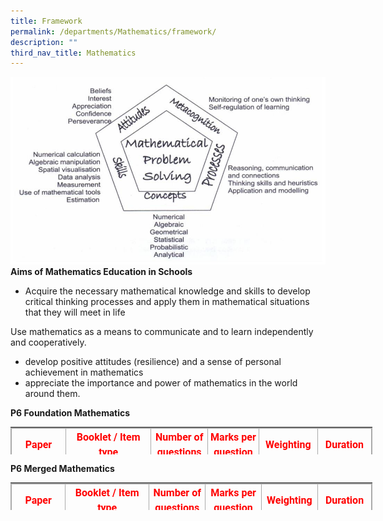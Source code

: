 ```yaml
---
title: Framework
permalink: /departments/Mathematics/framework/
description: ""
third_nav_title: Mathematics
---
```

![](/images/DepartmentsSubPage/MathDepartment2022/Maths_Framework.jpg)<br>
**Aims of Mathematics Education in Schools**
* Acquire the necessary mathematical knowledge and skills to develop critical thinking processes and apply them in mathematical situations that they will meet in life

Use mathematics as a means to communicate and to learn independently and cooperatively.<br>
*   develop positive attitudes (resilience) and a sense of personal achievement in mathematics
*   appreciate the importance and power of mathematics in the world around them.

**P6 Foundation Mathematics**<br>
<table border="0" style="margin: 0px; outline: 0px; padding: 0px; border-collapse: collapse; width: 584px; height: 44px;"><tbody style="margin: 0px; outline: 0px; padding: 0px;"><tr style="margin: 0px; outline: 0px; padding: 0px;"><td style="margin: 0px; outline: 0px; padding: 0px;"><table border="1" cellspacing="0" cellpadding="0" class="iveo_table ives_tab_simple3" style="margin: 0px; outline: 0px; padding: 0px; border-collapse: collapse; border: 1px solid rgb(170, 170, 170); width: 579px;"><tbody style="margin: 0px; outline: 0px; padding: 0px;"><tr style="margin: 0px; outline: 0px; padding: 0px; height: 42.8pt;"><td width="84" style="margin: 0px; outline: 0px; padding: 2px; text-align: center; border: 1px solid rgb(170, 170, 170); width: 90px; height: 42.8pt;"><p style="margin: 0px 0px 10px; outline: 0px; padding: 0px; line-height: 1.5 !important; color: rgb(18, 18, 18); font-family: Roboto; font-size: 16px; font-weight: normal;"><strong style="margin: 0px; outline: 0px; padding: 0px;"><font color="#ff0000" style="margin: 0px; outline: 0px; padding: 0px;">Paper</font></strong></p></td><td width="123" style="margin: 0px; outline: 0px; padding: 2px; text-align: center; border: 1px solid rgb(170, 170, 170); width: 137px; height: 42.8pt;"><p style="margin: 0px 0px 10px; outline: 0px; padding: 0px; line-height: 1.5 !important; color: rgb(18, 18, 18); font-family: Roboto; font-size: 16px; font-weight: normal;"><strong style="margin: 0px; outline: 0px; padding: 0px;"><font color="#ff0000" style="margin: 0px; outline: 0px; padding: 0px;">Booklet / Item type</font></strong></p></td><td width="97" style="margin: 0px; outline: 0px; padding: 2px; text-align: center; border: 1px solid rgb(170, 170, 170); width: 89px; height: 42.8pt;"><p style="margin: 0px 0px 10px; outline: 0px; padding: 0px; line-height: 1.5 !important; color: rgb(18, 18, 18); font-family: Roboto; font-size: 16px; font-weight: normal;"><strong style="margin: 0px; outline: 0px; padding: 0px;"><font color="#ff0000" style="margin: 0px; outline: 0px; padding: 0px;">Number of questions</font></strong></p></td><td width="88" style="margin: 0px; outline: 0px; padding: 2px; text-align: center; border: 1px solid rgb(170, 170, 170); width: 83px; height: 42.8pt;"><p style="margin: 0px 0px 10px; outline: 0px; padding: 0px; line-height: 1.5 !important; color: rgb(18, 18, 18); font-family: Roboto; font-size: 16px; font-weight: normal;"><strong style="margin: 0px; outline: 0px; padding: 0px;"><font color="#ff0000" style="margin: 0px; outline: 0px; padding: 0px;">Marks per question</font></strong></p></td><td width="101" style="margin: 0px; outline: 0px; padding: 2px; text-align: center; border: 1px solid rgb(170, 170, 170); width: 95px; height: 42.8pt;"><p style="margin: 0px 0px 10px; outline: 0px; padding: 0px; line-height: 1.5 !important; color: rgb(18, 18, 18); font-family: Roboto; font-size: 16px; font-weight: normal;"><strong style="margin: 0px; outline: 0px; padding: 0px;"><font color="#ff0000" style="margin: 0px; outline: 0px; padding: 0px;">Weighting</font></strong></p></td><td width="96" style="margin: 0px; outline: 0px; padding: 2px; text-align: center; border: 1px solid rgb(170, 170, 170); width: 85px; height: 42.8pt;"><p style="margin: 0px 0px 10px; outline: 0px; padding: 0px; line-height: 1.5 !important; color: rgb(18, 18, 18); font-family: Roboto; font-size: 16px; font-weight: normal;"><strong style="margin: 0px; outline: 0px; padding: 0px;"><font color="#ff0000" style="margin: 0px; outline: 0px; padding: 0px;">Duration</font></strong></p></td></tr><tr style="margin: 0px; outline: 0px; padding: 0px; height: 20.95pt;"><td rowspan="3" width="84" style="margin: 0px; outline: 0px; padding: 2px; text-align: center; border: 1px solid rgb(170, 170, 170); width: 63.15pt; height: 20.95pt;"><p style="margin: 0px 0px 10px; outline: 0px; padding: 0px; line-height: 1.5 !important; color: rgb(18, 18, 18); font-family: Roboto; font-size: 16px; font-weight: normal;"><strong style="margin: 0px; outline: 0px; padding: 0px;">1</strong></p><p style="margin: 0px 0px 10px; outline: 0px; padding: 0px; line-height: 1.5 !important; color: rgb(18, 18, 18); font-family: Roboto; font-size: 16px; font-weight: normal;"><strong style="margin: 0px; outline: 0px; padding: 0px;">Without calculator</strong></p></td><td rowspan="2" width="123" style="margin: 0px; outline: 0px; padding: 2px; text-align: center; border: 1px solid rgb(170, 170, 170); width: 91.9pt; height: 20.95pt;"><p style="margin: 0px 0px 10px; outline: 0px; padding: 0px; line-height: 1.5 !important; color: rgb(18, 18, 18); font-family: Roboto; font-size: 16px; font-weight: normal;"><strong style="margin: 0px; outline: 0px; padding: 0px;">Booklet A</strong></p><p style="margin: 0px 0px 10px; outline: 0px; padding: 0px; line-height: 1.5 !important; color: rgb(18, 18, 18); font-family: Roboto; font-size: 16px; font-weight: normal;"><strong style="margin: 0px; outline: 0px; padding: 0px;">Multiple-choice</strong></p></td><td width="97" style="margin: 0px; outline: 0px; padding: 2px; text-align: center; border: 1px solid rgb(170, 170, 170); width: 72.6pt; height: 20.95pt;"><p style="margin: 0px 0px 10px; outline: 0px; padding: 0px; line-height: 1.5 !important; color: rgb(18, 18, 18); font-family: Roboto; font-size: 16px; font-weight: normal;"><strong style="margin: 0px; outline: 0px; padding: 0px;">10</strong></p></td><td width="88" style="margin: 0px; outline: 0px; padding: 2px; text-align: center; border: 1px solid rgb(170, 170, 170); width: 65.9pt; height: 20.95pt;"><p style="margin: 0px 0px 10px; outline: 0px; padding: 0px; line-height: 1.5 !important; color: rgb(18, 18, 18); font-family: Roboto; font-size: 16px; font-weight: normal;"><strong style="margin: 0px; outline: 0px; padding: 0px;">1</strong></p></td><td width="101" style="margin: 0px; outline: 0px; padding: 2px; text-align: center; border: 1px solid rgb(170, 170, 170); width: 76pt; height: 20.95pt;"><p style="margin: 0px 0px 10px; outline: 0px; padding: 0px; line-height: 1.5 !important; color: rgb(18, 18, 18); font-family: Roboto; font-size: 16px; font-weight: normal;"><strong style="margin: 0px; outline: 0px; padding: 0px;">10%</strong></p></td><td rowspan="3" width="96" style="margin: 0px; outline: 0px; padding: 2px; text-align: center; border: 1px solid rgb(170, 170, 170); width: 72.2pt; height: 20.95pt;"><p style="margin: 0px 0px 10px; outline: 0px; padding: 0px; line-height: 1.5 !important; color: rgb(18, 18, 18); font-family: Roboto; font-size: 16px; font-weight: normal;"><strong style="margin: 0px; outline: 0px; padding: 0px;">1 h</strong></p></td></tr><tr style="margin: 0px; outline: 0px; padding: 0px; height: 23.2pt;"><td width="97" style="margin: 0px; outline: 0px; padding: 2px; text-align: center; border: 1px solid rgb(170, 170, 170); width: 72.6pt; height: 23.2pt;"><p style="margin: 0px 0px 10px; outline: 0px; padding: 0px; line-height: 1.5 !important; color: rgb(18, 18, 18); font-family: Roboto; font-size: 16px; font-weight: normal;"><strong style="margin: 0px; outline: 0px; padding: 0px;">10</strong></p></td><td width="88" style="margin: 0px; outline: 0px; padding: 2px; text-align: center; border: 1px solid rgb(170, 170, 170); width: 65.9pt; height: 23.2pt;"><p style="margin: 0px 0px 10px; outline: 0px; padding: 0px; line-height: 1.5 !important; color: rgb(18, 18, 18); font-family: Roboto; font-size: 16px; font-weight: normal;"><strong style="margin: 0px; outline: 0px; padding: 0px;">2</strong></p></td><td width="101" style="margin: 0px; outline: 0px; padding: 2px; text-align: center; border: 1px solid rgb(170, 170, 170); width: 76pt; height: 23.2pt;"><p style="margin: 0px 0px 10px; outline: 0px; padding: 0px; line-height: 1.5 !important; color: rgb(18, 18, 18); font-family: Roboto; font-size: 16px; font-weight: normal;"><strong style="margin: 0px; outline: 0px; padding: 0px;">20%</strong></p></td></tr><tr style="margin: 0px; outline: 0px; padding: 0px; height: 38.45pt;"><td width="123" style="margin: 0px; outline: 0px; padding: 2px; text-align: center; border: 1px solid rgb(170, 170, 170); width: 91.9pt; height: 38.45pt;"><p style="margin: 0px 0px 10px; outline: 0px; padding: 0px; line-height: 1.5 !important; color: rgb(18, 18, 18); font-family: Roboto; font-size: 16px; font-weight: normal;"><strong style="margin: 0px; outline: 0px; padding: 0px;">Booklet B</strong></p><p style="margin: 0px 0px 10px; outline: 0px; padding: 0px; line-height: 1.5 !important; color: rgb(18, 18, 18); font-family: Roboto; font-size: 16px; font-weight: normal;"><strong style="margin: 0px; outline: 0px; padding: 0px;">Short-answer</strong></p></td><td width="97" style="margin: 0px; outline: 0px; padding: 2px; text-align: center; border: 1px solid rgb(170, 170, 170); width: 72.6pt; height: 38.45pt;"><p style="margin: 0px 0px 10px; outline: 0px; padding: 0px; line-height: 1.5 !important; color: rgb(18, 18, 18); font-family: Roboto; font-size: 16px; font-weight: normal;"><strong style="margin: 0px; outline: 0px; padding: 0px;">10</strong></p></td><td width="88" style="margin: 0px; outline: 0px; padding: 2px; text-align: center; border: 1px solid rgb(170, 170, 170); width: 65.9pt; height: 38.45pt;"><p style="margin: 0px 0px 10px; outline: 0px; padding: 0px; line-height: 1.5 !important; color: rgb(18, 18, 18); font-family: Roboto; font-size: 16px; font-weight: normal;"><strong style="margin: 0px; outline: 0px; padding: 0px;">2</strong></p></td><td width="101" style="margin: 0px; outline: 0px; padding: 2px; text-align: center; border: 1px solid rgb(170, 170, 170); width: 76pt; height: 38.45pt;"><p style="margin: 0px 0px 10px; outline: 0px; padding: 0px; line-height: 1.5 !important; color: rgb(18, 18, 18); font-family: Roboto; font-size: 16px; font-weight: normal;"><strong style="margin: 0px; outline: 0px; padding: 0px;">20%</strong></p></td></tr><tr style="margin: 0px; outline: 0px; padding: 0px; height: 25.55pt;"><td rowspan="2" width="84" style="margin: 0px; outline: 0px; padding: 2px; text-align: center; border: 1px solid rgb(170, 170, 170); width: 63.15pt; height: 25.55pt;"><p style="margin: 0px 0px 10px; outline: 0px; padding: 0px; line-height: 1.5 !important; color: rgb(18, 18, 18); font-family: Roboto; font-size: 16px; font-weight: normal;"><strong style="margin: 0px; outline: 0px; padding: 0px;">2</strong></p><p style="margin: 0px 0px 10px; outline: 0px; padding: 0px; line-height: 1.5 !important; color: rgb(18, 18, 18); font-family: Roboto; font-size: 16px; font-weight: normal;"><strong style="margin: 0px; outline: 0px; padding: 0px;">With calculator</strong></p></td><td width="123" style="margin: 0px; outline: 0px; padding: 2px; text-align: center; border: 1px solid rgb(170, 170, 170); width: 91.9pt; height: 25.55pt;"><p style="margin: 0px 0px 10px; outline: 0px; padding: 0px; line-height: 1.5 !important; color: rgb(18, 18, 18); font-family: Roboto; font-size: 16px; font-weight: normal;"><strong style="margin: 0px; outline: 0px; padding: 0px;">Short-Answer</strong></p></td><td width="97" style="margin: 0px; outline: 0px; padding: 2px; text-align: center; border: 1px solid rgb(170, 170, 170); width: 72.6pt; height: 25.55pt;"><p style="margin: 0px 0px 10px; outline: 0px; padding: 0px; line-height: 1.5 !important; color: rgb(18, 18, 18); font-family: Roboto; font-size: 16px; font-weight: normal;"><strong style="margin: 0px; outline: 0px; padding: 0px;">10</strong></p></td><td width="88" style="margin: 0px; outline: 0px; padding: 2px; text-align: center; border: 1px solid rgb(170, 170, 170); width: 65.9pt; height: 25.55pt;"><p style="margin: 0px 0px 10px; outline: 0px; padding: 0px; line-height: 1.5 !important; color: rgb(18, 18, 18); font-family: Roboto; font-size: 16px; font-weight: normal;"><strong style="margin: 0px; outline: 0px; padding: 0px;">2</strong></p></td><td width="101" style="margin: 0px; outline: 0px; padding: 2px; text-align: center; border: 1px solid rgb(170, 170, 170); width: 76pt; height: 25.55pt;"><p style="margin: 0px 0px 10px; outline: 0px; padding: 0px; line-height: 1.5 !important; color: rgb(18, 18, 18); font-family: Roboto; font-size: 16px; font-weight: normal;"><strong style="margin: 0px; outline: 0px; padding: 0px;">20%</strong></p></td><td rowspan="2" width="96" style="margin: 0px; outline: 0px; padding: 2px; text-align: center; border: 1px solid rgb(170, 170, 170); width: 72.2pt; height: 25.55pt;"><p style="margin: 0px 0px 10px; outline: 0px; padding: 0px; line-height: 1.5 !important; color: rgb(18, 18, 18); font-family: Roboto; font-size: 16px; font-weight: normal;"><strong style="margin: 0px; outline: 0px; padding: 0px;">1h</strong></p></td></tr><tr style="margin: 0px; outline: 0px; padding: 0px; height: 35.45pt;"><td width="123" style="margin: 0px; outline: 0px; padding: 2px; text-align: center; border: 1px solid rgb(170, 170, 170); width: 91.9pt; height: 35.45pt;"><p style="margin: 0px 0px 10px; outline: 0px; padding: 0px; line-height: 1.5 !important; color: rgb(18, 18, 18); font-family: Roboto; font-size: 16px; font-weight: normal;"><strong style="margin: 0px; outline: 0px; padding: 0px;">Structured/Long-answer</strong></p></td><td width="97" style="margin: 0px; outline: 0px; padding: 2px; text-align: center; border: 1px solid rgb(170, 170, 170); width: 72.6pt; height: 35.45pt;"><p style="margin: 0px 0px 10px; outline: 0px; padding: 0px; line-height: 1.5 !important; color: rgb(18, 18, 18); font-family: Roboto; font-size: 16px; font-weight: normal;"><strong style="margin: 0px; outline: 0px; padding: 0px;">6</strong></p></td><td width="88" style="margin: 0px; outline: 0px; padding: 2px; text-align: center; border: 1px solid rgb(170, 170, 170); width: 65.9pt; height: 35.45pt;"><p style="margin: 0px 0px 10px; outline: 0px; padding: 0px; line-height: 1.5 !important; color: rgb(18, 18, 18); font-family: Roboto; font-size: 16px; font-weight: normal;"><strong style="margin: 0px; outline: 0px; padding: 0px;">3, 4</strong></p></td><td width="101" style="margin: 0px; outline: 0px; padding: 2px; text-align: center; border: 1px solid rgb(170, 170, 170); width: 76pt; height: 35.45pt;"><p style="margin: 0px 0px 10px; outline: 0px; padding: 0px; line-height: 1.5 !important; color: rgb(18, 18, 18); font-family: Roboto; font-size: 16px; font-weight: normal;"><strong style="margin: 0px; outline: 0px; padding: 0px;">20%</strong></p></td></tr><tr style="margin: 0px; outline: 0px; padding: 0px; height: 29.95pt;"><td width="84" style="margin: 0px; outline: 0px; padding: 2px; text-align: center; border: 1px solid rgb(170, 170, 170); width: 63.15pt; height: 29.95pt;"></td><td width="123" style="margin: 0px; outline: 0px; padding: 2px; text-align: center; border: 1px solid rgb(170, 170, 170); width: 91.9pt; height: 29.95pt;"><p style="margin: 0px 0px 10px; outline: 0px; padding: 0px; line-height: 1.5 !important; color: rgb(18, 18, 18); font-family: Roboto; font-size: 16px; font-weight: normal;"><strong style="margin: 0px; outline: 0px; padding: 0px;">Total</strong></p></td><td width="97" style="margin: 0px; outline: 0px; padding: 2px; text-align: center; border: 1px solid rgb(170, 170, 170); width: 72.6pt; height: 29.95pt;"><p style="margin: 0px 0px 10px; outline: 0px; padding: 0px; line-height: 1.5 !important; color: rgb(18, 18, 18); font-family: Roboto; font-size: 16px; font-weight: normal;"><strong style="margin: 0px; outline: 0px; padding: 0px;">46</strong></p></td><td width="88" style="margin: 0px; outline: 0px; padding: 2px; text-align: center; border: 1px solid rgb(170, 170, 170); width: 65.9pt; height: 29.95pt;"><p style="margin: 0px 0px 10px; outline: 0px; padding: 0px; line-height: 1.5 !important; color: rgb(18, 18, 18); font-family: Roboto; font-size: 16px; font-weight: normal;"><strong style="margin: 0px; outline: 0px; padding: 0px;">-</strong></p></td><td width="101" style="margin: 0px; outline: 0px; padding: 2px; text-align: center; border: 1px solid rgb(170, 170, 170); width: 76pt; height: 29.95pt;"><p style="margin: 0px 0px 10px; outline: 0px; padding: 0px; line-height: 1.5 !important; color: rgb(18, 18, 18); font-family: Roboto; font-size: 16px; font-weight: normal;"><strong style="margin: 0px; outline: 0px; padding: 0px;">90%</strong></p></td><td width="96" style="margin: 0px; outline: 0px; padding: 2px; text-align: center; border: 1px solid rgb(170, 170, 170); width: 72.2pt; height: 29.95pt;"><p style="margin: 0px 0px 10px; outline: 0px; padding: 0px; line-height: 1.5 !important; color: rgb(18, 18, 18); font-family: Roboto; font-size: 16px; font-weight: normal;"><strong style="margin: 0px; outline: 0px; padding: 0px;">2h</strong></p></td></tr></tbody></table></td></tr></tbody></table>


**P6 Merged Mathematics**<br>
<table border="0" style="margin: 0px; outline: 0px; padding: 0px; border-collapse: collapse; width: 584px; height: 44px;"><tbody style="margin: 0px; outline: 0px; padding: 0px;"><tr style="margin: 0px; outline: 0px; padding: 0px;"><td style="margin: 0px; outline: 0px; padding: 0px;"><table border="1" cellspacing="0" cellpadding="0" class="iveo_table ives_tab_simple3" style="margin: 0px; outline: 0px; padding: 0px; border-collapse: collapse; border: 1px solid rgb(170, 170, 170); width: 579px;"><tbody style="margin: 0px; outline: 0px; padding: 0px;"><tr style="margin: 0px; outline: 0px; padding: 0px; height: 38.7pt;"><td width="83" style="margin: 0px; outline: 0px; padding: 2px; text-align: center; border: 1px solid rgb(170, 170, 170); width: 88px; height: 38.7pt;"><p style="margin: 0px 0px 10px; outline: 0px; padding: 0px; line-height: 1.5 !important; color: rgb(18, 18, 18); font-family: Roboto; font-size: 16px; font-weight: normal;"><strong style="margin: 0px; outline: 0px; padding: 0px;"><font color="#ff0000" style="margin: 0px; outline: 0px; padding: 0px;">Paper</font></strong></p></td><td width="125" style="margin: 0px; outline: 0px; padding: 2px; text-align: center; border: 1px solid rgb(170, 170, 170); width: 132px; height: 38.7pt;"><p style="margin: 0px 0px 10px; outline: 0px; padding: 0px; line-height: 1.5 !important; color: rgb(18, 18, 18); font-family: Roboto; font-size: 16px; font-weight: normal;"><strong style="margin: 0px; outline: 0px; padding: 0px;"><font color="#ff0000" style="margin: 0px; outline: 0px; padding: 0px;">Booklet / Item type</font></strong></p></td><td width="95" style="margin: 0px; outline: 0px; padding: 2px; text-align: center; border: 1px solid rgb(170, 170, 170); width: 90px; height: 38.7pt;"><p style="margin: 0px 0px 10px; outline: 0px; padding: 0px; line-height: 1.5 !important; color: rgb(18, 18, 18); font-family: Roboto; font-size: 16px; font-weight: normal;"><strong style="margin: 0px; outline: 0px; padding: 0px;"><font color="#ff0000" style="margin: 0px; outline: 0px; padding: 0px;">Number of questions</font></strong></p></td><td width="99" style="margin: 0px; outline: 0px; padding: 2px; text-align: center; border: 1px solid rgb(170, 170, 170); width: 88px; height: 38.7pt;"><p style="margin: 0px 0px 10px; outline: 0px; padding: 0px; line-height: 1.5 !important; color: rgb(18, 18, 18); font-family: Roboto; font-size: 16px; font-weight: normal;"><strong style="margin: 0px; outline: 0px; padding: 0px;"><font color="#ff0000" style="margin: 0px; outline: 0px; padding: 0px;">Marks per question</font></strong></p></td><td width="93" style="margin: 0px; outline: 0px; padding: 2px; text-align: center; border: 1px solid rgb(170, 170, 170); width: 94px; height: 38.7pt;"><p style="margin: 0px 0px 10px; outline: 0px; padding: 0px; line-height: 1.5 !important; color: rgb(18, 18, 18); font-family: Roboto; font-size: 16px; font-weight: normal;"><strong style="margin: 0px; outline: 0px; padding: 0px;"><font color="#ff0000" style="margin: 0px; outline: 0px; padding: 0px;">Weighting</font></strong></p></td><td width="94" style="margin: 0px; outline: 0px; padding: 2px; text-align: center; border: 1px solid rgb(170, 170, 170); width: 87px; height: 38.7pt;"><p style="margin: 0px 0px 10px; outline: 0px; padding: 0px; line-height: 1.5 !important; color: rgb(18, 18, 18); font-family: Roboto; font-size: 16px; font-weight: normal;"><strong style="margin: 0px; outline: 0px; padding: 0px;"><font color="#ff0000" style="margin: 0px; outline: 0px; padding: 0px;">Duration</font></strong></p></td></tr><tr style="margin: 0px; outline: 0px; padding: 0px; height: 18.2pt;"><td rowspan="4" width="83" style="margin: 0px; outline: 0px; padding: 2px; text-align: center; border: 1px solid rgb(170, 170, 170); width: 62.25pt; height: 18.2pt;"><p style="margin: 0px 0px 10px; outline: 0px; padding: 0px; line-height: 1.5 !important; color: rgb(18, 18, 18); font-family: Roboto; font-size: 16px; font-weight: normal;"><strong style="margin: 0px; outline: 0px; padding: 0px;">1</strong></p><p style="margin: 0px 0px 10px; outline: 0px; padding: 0px; line-height: 1.5 !important; color: rgb(18, 18, 18); font-family: Roboto; font-size: 16px; font-weight: normal;"><strong style="margin: 0px; outline: 0px; padding: 0px;">Without calculator</strong></p></td><td rowspan="2" width="125" style="margin: 0px; outline: 0px; padding: 2px; text-align: center; border: 1px solid rgb(170, 170, 170); width: 93.65pt; height: 18.2pt;"><p style="margin: 0px 0px 10px; outline: 0px; padding: 0px; line-height: 1.5 !important; color: rgb(18, 18, 18); font-family: Roboto; font-size: 16px; font-weight: normal;"><strong style="margin: 0px; outline: 0px; padding: 0px;">Booklet A</strong></p><p style="margin: 0px 0px 10px; outline: 0px; padding: 0px; line-height: 1.5 !important; color: rgb(18, 18, 18); font-family: Roboto; font-size: 16px; font-weight: normal;"><strong style="margin: 0px; outline: 0px; padding: 0px;">Multiple-choice</strong></p></td><td width="95" style="margin: 0px; outline: 0px; padding: 2px; text-align: center; border: 1px solid rgb(170, 170, 170); width: 71.3pt; height: 18.2pt;"><p style="margin: 0px 0px 10px; outline: 0px; padding: 0px; line-height: 1.5 !important; color: rgb(18, 18, 18); font-family: Roboto; font-size: 16px; font-weight: normal;"><strong style="margin: 0px; outline: 0px; padding: 0px;">10</strong></p></td><td width="99" style="margin: 0px; outline: 0px; padding: 2px; text-align: center; border: 1px solid rgb(170, 170, 170); width: 74.3pt; height: 18.2pt;"><p style="margin: 0px 0px 10px; outline: 0px; padding: 0px; line-height: 1.5 !important; color: rgb(18, 18, 18); font-family: Roboto; font-size: 16px; font-weight: normal;"><strong style="margin: 0px; outline: 0px; padding: 0px;">1</strong></p></td><td width="93" style="margin: 0px; outline: 0px; padding: 2px; text-align: center; border: 1px solid rgb(170, 170, 170); width: 69.5pt; height: 18.2pt;"><p style="margin: 0px 0px 10px; outline: 0px; padding: 0px; line-height: 1.5 !important; color: rgb(18, 18, 18); font-family: Roboto; font-size: 16px; font-weight: normal;"><strong style="margin: 0px; outline: 0px; padding: 0px;">10%</strong></p></td><td rowspan="4" width="94" style="margin: 0px; outline: 0px; padding: 2px; text-align: center; border: 1px solid rgb(170, 170, 170); width: 70.75pt; height: 18.2pt;"><p style="margin: 0px 0px 10px; outline: 0px; padding: 0px; line-height: 1.5 !important; color: rgb(18, 18, 18); font-family: Roboto; font-size: 16px; font-weight: normal;"><strong style="margin: 0px; outline: 0px; padding: 0px;">1h</strong></p></td></tr><tr style="margin: 0px; outline: 0px; padding: 0px; height: 27.9pt;"><td width="95" style="margin: 0px; outline: 0px; padding: 2px; text-align: center; border: 1px solid rgb(170, 170, 170); width: 71.3pt; height: 27.9pt;"><p style="margin: 0px 0px 10px; outline: 0px; padding: 0px; line-height: 1.5 !important; color: rgb(18, 18, 18); font-family: Roboto; font-size: 16px; font-weight: normal;"><strong style="margin: 0px; outline: 0px; padding: 0px;">5</strong></p></td><td width="99" style="margin: 0px; outline: 0px; padding: 2px; text-align: center; border: 1px solid rgb(170, 170, 170); width: 74.3pt; height: 27.9pt;"><p style="margin: 0px 0px 10px; outline: 0px; padding: 0px; line-height: 1.5 !important; color: rgb(18, 18, 18); font-family: Roboto; font-size: 16px; font-weight: normal;"><strong style="margin: 0px; outline: 0px; padding: 0px;">2</strong></p></td><td width="93" style="margin: 0px; outline: 0px; padding: 2px; text-align: center; border: 1px solid rgb(170, 170, 170); width: 69.5pt; height: 27.9pt;"><p style="margin: 0px 0px 10px; outline: 0px; padding: 0px; line-height: 1.5 !important; color: rgb(18, 18, 18); font-family: Roboto; font-size: 16px; font-weight: normal;"><strong style="margin: 0px; outline: 0px; padding: 0px;">10%</strong></p></td></tr><tr style="margin: 0px; outline: 0px; padding: 0px; height: 18.15pt;"><td rowspan="2" width="125" style="margin: 0px; outline: 0px; padding: 2px; text-align: center; border: 1px solid rgb(170, 170, 170); width: 93.65pt; height: 18.15pt;"><p style="margin: 0px 0px 10px; outline: 0px; padding: 0px; line-height: 1.5 !important; color: rgb(18, 18, 18); font-family: Roboto; font-size: 16px; font-weight: normal;"><strong style="margin: 0px; outline: 0px; padding: 0px;">Booklet B</strong></p><p style="margin: 0px 0px 10px; outline: 0px; padding: 0px; line-height: 1.5 !important; color: rgb(18, 18, 18); font-family: Roboto; font-size: 16px; font-weight: normal;"><strong style="margin: 0px; outline: 0px; padding: 0px;">Short-answer</strong></p></td><td width="95" style="margin: 0px; outline: 0px; padding: 2px; text-align: center; border: 1px solid rgb(170, 170, 170); width: 71.3pt; height: 18.15pt;"><p style="margin: 0px 0px 10px; outline: 0px; padding: 0px; line-height: 1.5 !important; color: rgb(18, 18, 18); font-family: Roboto; font-size: 16px; font-weight: normal;"><strong style="margin: 0px; outline: 0px; padding: 0px;">5</strong></p></td><td width="99" style="margin: 0px; outline: 0px; padding: 2px; text-align: center; border: 1px solid rgb(170, 170, 170); width: 74.3pt; height: 18.15pt;"><p style="margin: 0px 0px 10px; outline: 0px; padding: 0px; line-height: 1.5 !important; color: rgb(18, 18, 18); font-family: Roboto; font-size: 16px; font-weight: normal;"><strong style="margin: 0px; outline: 0px; padding: 0px;">1</strong></p></td><td width="93" style="margin: 0px; outline: 0px; padding: 2px; text-align: center; border: 1px solid rgb(170, 170, 170); width: 69.5pt; height: 18.15pt;"><p style="margin: 0px 0px 10px; outline: 0px; padding: 0px; line-height: 1.5 !important; color: rgb(18, 18, 18); font-family: Roboto; font-size: 16px; font-weight: normal;"><strong style="margin: 0px; outline: 0px; padding: 0px;">5%</strong></p></td></tr><tr style="margin: 0px; outline: 0px; padding: 0px; height: 16.5pt;"><td width="95" style="margin: 0px; outline: 0px; padding: 2px; text-align: center; border: 1px solid rgb(170, 170, 170); width: 71.3pt; height: 16.5pt;"><p style="margin: 0px 0px 10px; outline: 0px; padding: 0px; line-height: 1.5 !important; color: rgb(18, 18, 18); font-family: Roboto; font-size: 16px; font-weight: normal;"><strong style="margin: 0px; outline: 0px; padding: 0px;">10</strong></p></td><td width="99" style="margin: 0px; outline: 0px; padding: 2px; text-align: center; border: 1px solid rgb(170, 170, 170); width: 74.3pt; height: 16.5pt;"><p style="margin: 0px 0px 10px; outline: 0px; padding: 0px; line-height: 1.5 !important; color: rgb(18, 18, 18); font-family: Roboto; font-size: 16px; font-weight: normal;"><strong style="margin: 0px; outline: 0px; padding: 0px;">2</strong></p></td><td width="93" style="margin: 0px; outline: 0px; padding: 2px; text-align: center; border: 1px solid rgb(170, 170, 170); width: 69.5pt; height: 16.5pt;"><p style="margin: 0px 0px 10px; outline: 0px; padding: 0px; line-height: 1.5 !important; color: rgb(18, 18, 18); font-family: Roboto; font-size: 16px; font-weight: normal;"><strong style="margin: 0px; outline: 0px; padding: 0px;">20%</strong></p></td></tr><tr style="margin: 0px; outline: 0px; padding: 0px; height: 24.65pt;"><td rowspan="2" width="83" style="margin: 0px; outline: 0px; padding: 2px; text-align: center; border: 1px solid rgb(170, 170, 170); width: 62.25pt; height: 24.65pt;"><p style="margin: 0px 0px 10px; outline: 0px; padding: 0px; line-height: 1.5 !important; color: rgb(18, 18, 18); font-family: Roboto; font-size: 16px; font-weight: normal;"><strong style="margin: 0px; outline: 0px; padding: 0px;">2</strong></p><p style="margin: 0px 0px 10px; outline: 0px; padding: 0px; line-height: 1.5 !important; color: rgb(18, 18, 18); font-family: Roboto; font-size: 16px; font-weight: normal;"><strong style="margin: 0px; outline: 0px; padding: 0px;">With calculator</strong></p></td><td width="125" style="margin: 0px; outline: 0px; padding: 2px; text-align: center; border: 1px solid rgb(170, 170, 170); width: 93.65pt; height: 24.65pt;"><p style="margin: 0px 0px 10px; outline: 0px; padding: 0px; line-height: 1.5 !important; color: rgb(18, 18, 18); font-family: Roboto; font-size: 16px; font-weight: normal;"><strong style="margin: 0px; outline: 0px; padding: 0px;">Short-Answer</strong></p></td><td width="95" style="margin: 0px; outline: 0px; padding: 2px; text-align: center; border: 1px solid rgb(170, 170, 170); width: 71.3pt; height: 24.65pt;"><p style="margin: 0px 0px 10px; outline: 0px; padding: 0px; line-height: 1.5 !important; color: rgb(18, 18, 18); font-family: Roboto; font-size: 16px; font-weight: normal;"><strong style="margin: 0px; outline: 0px; padding: 0px;">5</strong></p></td><td width="99" style="margin: 0px; outline: 0px; padding: 2px; text-align: center; border: 1px solid rgb(170, 170, 170); width: 74.3pt; height: 24.65pt;"><p style="margin: 0px 0px 10px; outline: 0px; padding: 0px; line-height: 1.5 !important; color: rgb(18, 18, 18); font-family: Roboto; font-size: 16px; font-weight: normal;"><strong style="margin: 0px; outline: 0px; padding: 0px;">2</strong></p></td><td width="93" style="margin: 0px; outline: 0px; padding: 2px; text-align: center; border: 1px solid rgb(170, 170, 170); width: 69.5pt; height: 24.65pt;"><p style="margin: 0px 0px 10px; outline: 0px; padding: 0px; line-height: 1.5 !important; color: rgb(18, 18, 18); font-family: Roboto; font-size: 16px; font-weight: normal;"><strong style="margin: 0px; outline: 0px; padding: 0px;">10%</strong></p></td><td rowspan="2" width="94" style="margin: 0px; outline: 0px; padding: 2px; text-align: center; border: 1px solid rgb(170, 170, 170); width: 70.75pt; height: 24.65pt;"><p style="margin: 0px 0px 10px; outline: 0px; padding: 0px; line-height: 1.5 !important; color: rgb(18, 18, 18); font-family: Roboto; font-size: 16px; font-weight: normal;"><strong style="margin: 0px; outline: 0px; padding: 0px;">1h 30 min</strong></p></td></tr><tr style="margin: 0px; outline: 0px; padding: 0px; height: 35.35pt;"><td width="125" style="margin: 0px; outline: 0px; padding: 2px; text-align: center; border: 1px solid rgb(170, 170, 170); width: 93.65pt; height: 35.35pt;"><p style="margin: 0px 0px 10px; outline: 0px; padding: 0px; line-height: 1.5 !important; color: rgb(18, 18, 18); font-family: Roboto; font-size: 16px; font-weight: normal;"><strong style="margin: 0px; outline: 0px; padding: 0px;">Structured/Long-answer</strong></p></td><td width="95" style="margin: 0px; outline: 0px; padding: 2px; text-align: center; border: 1px solid rgb(170, 170, 170); width: 71.3pt; height: 35.35pt;"><p style="margin: 0px 0px 10px; outline: 0px; padding: 0px; line-height: 1.5 !important; color: rgb(18, 18, 18); font-family: Roboto; font-size: 16px; font-weight: normal;"><strong style="margin: 0px; outline: 0px; padding: 0px;">12</strong></p></td><td width="99" style="margin: 0px; outline: 0px; padding: 2px; text-align: center; border: 1px solid rgb(170, 170, 170); width: 74.3pt; height: 35.35pt;"><p style="margin: 0px 0px 10px; outline: 0px; padding: 0px; line-height: 1.5 !important; color: rgb(18, 18, 18); font-family: Roboto; font-size: 16px; font-weight: normal;"><strong style="margin: 0px; outline: 0px; padding: 0px;">3, 4, 5</strong></p></td><td width="93" style="margin: 0px; outline: 0px; padding: 2px; text-align: center; border: 1px solid rgb(170, 170, 170); width: 69.5pt; height: 35.35pt;"><p style="margin: 0px 0px 10px; outline: 0px; padding: 0px; line-height: 1.5 !important; color: rgb(18, 18, 18); font-family: Roboto; font-size: 16px; font-weight: normal;"><strong style="margin: 0px; outline: 0px; padding: 0px;">45%</strong></p></td></tr><tr style="margin: 0px; outline: 0px; padding: 0px; height: 28.85pt;"><td width="83" style="margin: 0px; outline: 0px; padding: 2px; text-align: center; border: 1px solid rgb(170, 170, 170); width: 62.25pt; height: 28.85pt;"></td><td width="125" style="margin: 0px; outline: 0px; padding: 2px; text-align: center; border: 1px solid rgb(170, 170, 170); width: 93.65pt; height: 28.85pt;"><p style="margin: 0px 0px 10px; outline: 0px; padding: 0px; line-height: 1.5 !important; color: rgb(18, 18, 18); font-family: Roboto; font-size: 16px; font-weight: normal;"><strong style="margin: 0px; outline: 0px; padding: 0px;">Total</strong></p></td><td width="95" style="margin: 0px; outline: 0px; padding: 2px; text-align: center; border: 1px solid rgb(170, 170, 170); width: 71.3pt; height: 28.85pt;"><p style="margin: 0px 0px 10px; outline: 0px; padding: 0px; line-height: 1.5 !important; color: rgb(18, 18, 18); font-family: Roboto; font-size: 16px; font-weight: normal;"><strong style="margin: 0px; outline: 0px; padding: 0px;">47</strong></p></td><td width="99" style="margin: 0px; outline: 0px; padding: 2px; text-align: center; border: 1px solid rgb(170, 170, 170); width: 74.3pt; height: 28.85pt;"><p style="margin: 0px 0px 10px; outline: 0px; padding: 0px; line-height: 1.5 !important; color: rgb(18, 18, 18); font-family: Roboto; font-size: 16px; font-weight: normal;"><strong style="margin: 0px; outline: 0px; padding: 0px;">-</strong></p></td><td width="93" style="margin: 0px; outline: 0px; padding: 2px; text-align: center; border: 1px solid rgb(170, 170, 170); width: 69.5pt; height: 28.85pt;"><p style="margin: 0px 0px 10px; outline: 0px; padding: 0px; line-height: 1.5 !important; color: rgb(18, 18, 18); font-family: Roboto; font-size: 16px; font-weight: normal;"><strong style="margin: 0px; outline: 0px; padding: 0px;">100%</strong></p></td><td width="94" style="margin: 0px; outline: 0px; padding: 2px; text-align: center; border: 1px solid rgb(170, 170, 170); width: 70.75pt; height: 28.85pt;"><p style="margin: 0px 0px 10px; outline: 0px; padding: 0px; line-height: 1.5 !important; color: rgb(18, 18, 18); font-family: Roboto; font-size: 16px; font-weight: normal;"><strong style="margin: 0px; outline: 0px; padding: 0px;">2h 30 min</strong></p></td></tr></tbody></table></td></tr></tbody></table>